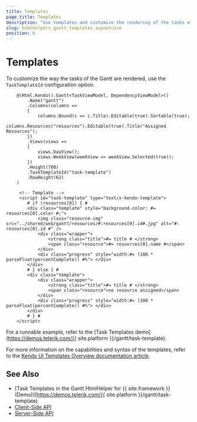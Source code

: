 ```yaml
---
title: Templates
page_title: Templates
description: "Use templates and customize the rendering of the tasks of the Telerik UI Gantt component for {{ site.framework }}."
slug: htmlhelpers_gantt_templates_aspnetcore
position: 6
---
```


# Templates

To customize the way the tasks of the Gantt are rendered, use the `TaskTemplateId` configuration option.

```HtmlHelper
    @(Html.Kendo().Gantt<TaskViewModel, DependencyViewModel>()
        .Name("gantt")
        .Columns(columns =>
        {
            columns.Bound(c => c.Title).Editable(true).Sortable(true);
            columns.Resources("resources").Editable(true).Title("Assigned Resources");
        })
        .Views(views =>
        {
            views.DayView();
            views.WeekView(weekView => weekView.Selected(true));
        })
        .Height(700)
        .TaskTemplateId("task-template")
        .RowHeight(62)
    )

     <!-- Template -->
     <script id="task-template" type="text/x-kendo-template">
        # if (resources[0]) { #
        <div class="template" style="background-color: #= resources[0].color #;">
            <img class="resource-img" src="../shared/web/gantt/resources/#:resources[0].id#.jpg" alt="#: resources[0].id #" />
            <div class="wrapper">
                <strong class="title">#= title # </strong>
                <span class="resource">#= resources[0].name #</span>
            </div>
            <div class="progress" style="width:#= (100 * parseFloat(percentComplete)) #%"> </div>
        </div>
        # } else { #
        <div class="template">
            <div class="wrapper">
                <strong class="title">#= title # </strong>
                <span class="resource">no resource assigned</span>
            </div>
            <div class="progress" style="width:#= (100 * parseFloat(percentComplete)) #%"> </div>
        </div>
        # } #
    </script>
```

For a runnable example, refer to the [Task Templates demo](https://demos.telerik.com/{{ site.platform }}/gantt/task-template).

For more information on the capabilities and syntax of the templates, refer to the [Kendo UI Templates Overview documentation article](https://docs.telerik.com/kendo-ui/framework/templates/overview). 

## See Also

* [Task Templates in the Gantt HtmlHelper for {{ site.framework }} (Demo)](https://demos.telerik.com/{{ site.platform }}/gantt/task-template)
* [Client-Side API](https://docs.telerik.com/kendo-ui/api/javascript/ui/gantt)
* [Server-Side API](/api/gantt)
